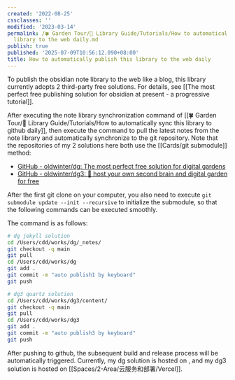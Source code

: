 ```yaml
---
created: '2022-08-25'
cssclasses: ''
modified: '2023-03-14'
permalink: /🍀 Garden Tour/🧰 Library Guide/Tutorials/How to automatically publish this
  library to the web daily.md
publish: true
published: '2025-07-09T10:56:12.090+08:00'
title: How to automatically publish this library to the web daily
---
```

To publish the obsidian note library to the web like a blog, this library currently adopts 2 third-party free solutions. For details, see [[The most perfect free publishing solution for obsidian at present - a progressive tutorial]].

After executing the note library synchronization command of [[🍀 Garden Tour/🧰 Library Guide/Tutorials/How to automatically sync this library to github daily]], then execute the command to pull the latest notes from the note library and automatically synchronize to the git repository. Note that the repositories of my 2 solutions here both use the [[Cards/git submodule]] method:

- [GitHub - oldwinter/dg: The most perfect free solution for digital gardens](https://github.com/oldwinter/dg)
- [GitHub - oldwinter/dg3: 🌱 host your own second brain and digital garden for free](https://github.com/oldwinter/dg3)

After the first git clone on your computer, you also need to execute `git submodule update --init --recursive` to initialize the submodule, so that the following commands can be executed smoothly.

The command is as follows:

```zsh
# dg jekyll solution
cd /Users/cdd/works/dg/_notes/
git checkout -q main
git pull 
cd /Users/cdd/works/dg
git add .
git commit -m "auto publish1 by keyboard"
git push

# dg3 quartz solution
cd /Users/cdd/works/dg3/content/
git checkout -q main
git pull
cd /Users/cdd/works/dg3
git add .
git commit -m "auto publish3 by keyboard"
git push
```

After pushing to github, the subsequent build and release process will be automatically triggered. Currently, my dg solution is hosted on , and my dg3 solution is hosted on [[Spaces/2-Area/云服务和部署/Vercel]]. 